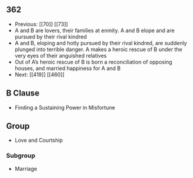 ## 362
- Previous: [[70]] [[73]] 
- A and B are lovers, their families at enmity. A and B elope and are pursued by their rival kindred
- A and B, eloping and hotly pursued by their rival kindred, are suddenly plunged into terrible danger. A makes a heroic rescue of B under the very eyes of their anguished relatives
- Out of A’s heroic rescue of B is born a reconciliation of opposing houses, and married happiness for A and B
- Next: [[419]] [[460]] 

## B Clause
- Finding a Sustaining Power in Misfortune

## Group
- Love and Courtship

### Subgroup
- Marriage

